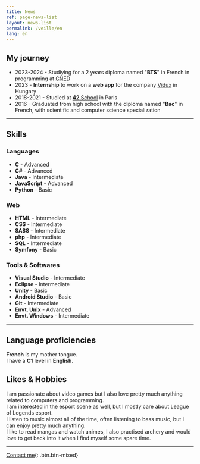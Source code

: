 ```yaml
---
title: News
ref: page-news-list
layout: news-list
permalink: /veille/en
lang: en
---
```




## My journey

- <i class="fa-solid fa-graduation-cap"></i> 2023-2024 - Studiying for a 2 years diploma named "**BTS**" in French in programming at [CNED](https://www.cned.fr/)
- <i class="fa-solid fa-briefcase"></i> 2023 - **Internship** to work on a **web app** for the company [Vidux](https://vidux.net/) in Hungary
- <i class="fa-solid fa-graduation-cap"></i> 2018-2021 - Studied at [**42** School](https://42.fr/) in Paris
- <i class="fa-solid fa-graduation-cap"></i> 2016 - Graduated from high school with the diploma named "**Bac**" in French, with scientific and computer science specialization

---

## Skills


<div class="row"><div class="col-12 col-lg-4">
<h3>Languages</h3><ul>
<li><strong>C</strong> - Advanced</li>
<li><strong>C#</strong> - Advanced</li>
<li><strong>Java</strong> - Intermediate</li>
<li><strong>JavaScript</strong> - Advanced</li>
<li><strong>Python</strong> - Basic</li>
</ul></div><div class="col-12 col-lg-4">
<h3>Web</h3><ul>
<li><strong>HTML</strong> - Intermediate</li>
<li><strong>CSS</strong> - Intermediate</li>
<li><strong>SASS</strong> - Intermediate</li>
<li><strong>php</strong> - Intermediate</li>
<li><strong>SQL</strong> - Intermediate</li>
<li><strong>Symfony</strong> - Basic</li>
</ul></div><div class="col-12 col-lg-4">
<h3>Tools & Softwares</h3><ul>
<li><strong>Visual Studio</strong> - Intermediate</li>
<li><strong>Eclipse</strong> - Intermediate</li>
<li><strong>Unity</strong> - Basic</li>
<li><strong>Android Studio</strong> - Basic</li>
<li><strong>Git</strong> - Intermediate</li>
<li><strong>Envt. Unix</strong> - Advanced</li>
<li><strong>Envt. Windows</strong> - Intermediate</li>
</ul></div></div>

---

## Language proficiencies

**French** is my mother tongue.  
I have a **C1** level in **English**.

## Likes & Hobbies

I am passionate about video games but I also love pretty much anything related to computers and programming.  
I am interested in the esport scene as well, but I mostly care about League of Legends esport.  
I listen to music almost all of the time, often listening to bass music, but I can enjoy pretty much anything.  
I like to read mangas and watch animes, I also practised archery and would love to get back into it when I find myself some spare time.

---

[Contact me]({{site.url}}/contact/{{page.lang}}){: .btn.btn-mixed}
